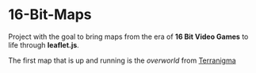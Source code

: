 16-Bit-Maps
===========
Project with the goal to bring maps from the era of __16 Bit Video Games__ to life through __leaflet.js__.

The first map that is up and running is the _overworld_ from [Terranigma](http://en.wikipedia.org/wiki/Terranigma "Terranigma on Wikipedia")
